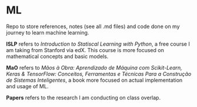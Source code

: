 # ML
Repo to store references, notes (see all .md files) and code done on my journey to learn machine learning.

**ISLP** refers to *Introduction to Statiscal Learning with Python*, a free course I am taking from Stanford via edX. This course is more focused on mathematical concepts and basic models.

**MaO** refers to *Mãos à Obra: Aprendizado de Máquina com Scikit-Learn, Keras & TensorFlow: Conceitos, Ferramentas e Técnicas Para a Construção de Sistemas Inteligentes*, a book more focused on actual implementation and usage of ML.

**Papers** refers to the research I am conducting on class overlap.